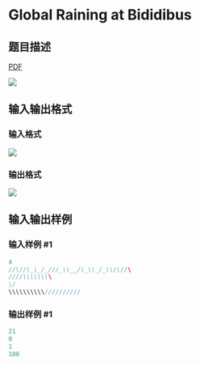 # Global Raining at Bididibus

## 题目描述

[problemUrl]: https://uva.onlinejudge.org/index.php?option=com_onlinejudge&Itemid=8&category=117&page=show_problem&problem=2886

[PDF](https://uva.onlinejudge.org/external/117/p11786.pdf)

![](https://cdn.luogu.com.cn/upload/vjudge_pic/UVA11786/86f6055766bf179f063a9a681a81a06f25bd973c.png)

## 输入输出格式

### 输入格式

![](https://cdn.luogu.com.cn/upload/vjudge_pic/UVA11786/39836226cc7233c2cbf97068cfc60f2d6ccd2cb1.png)

### 输出格式

![](https://cdn.luogu.com.cn/upload/vjudge_pic/UVA11786/a4659183da8abc61bca06426cb644d07cdbe1e09.png)

## 输入输出样例

### 输入样例 #1

```cpp
4
//\//\_\_/_///_\\__/\_\\_/_\\/\//\
////\\\\\\\\
\/
\\\\\\\\\\//////////
```


### 输出样例 #1

```cpp
21
0
1
100
```


